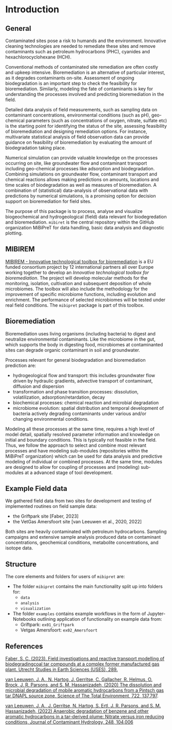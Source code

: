 # Introduction

## General

Contaminated sites pose a risk to humands and the environment. Innovative cleaning technologies are needed to remediate these sites and remove contaminants such as petroleum hydrocarbons (PHC), cyanides and hexachlorocyclohexane (HCH).

Conventional methods of contaminated site remediation are often costly and upkeep intensive. Bioremediation is an alternative of particular interest, as it degrades contaminants on-site. Assessment of ongoing biodegradation is an important step to check the feasibility for bioremediation. Similarly, modeling the fate of contaminants is key for understanding the processes involved and predicting bioremediation in the field. 

Detailed data analysis of field measurements, such as sampling data on contaminant concentrations, environmental conditions (such as pH), geo-chemical parameters (such as concentrations of oxygen, nitrate, sulfate etc) is the starting point for identifying the status of the site, assessing feasibility of bioremediation and designing remediation options. For instance, multivariate statistical analysis of field observation data can provide guidance on feasibility of bioremediation by evaluating the amount of biodegradation taking place. 

Numerical simulation can provide valuable knowledge on the processes occurring on site, like groundwater flow and contaminant transport including geo-chemical processes like adsorption and biodegradation. Combining simulations on groundwater flow, contaminant transport and chemical reactions allows making predictions on amounts, locations and time scales of biodegradation as well as measures of bioremediation. A combination of (statistical) data-analysis of observational data with predictions by numerical simulations, is a promising option for decision support on bioremediation for field sites. 

The purpose of this package is to process, analyse and visualize biogeochemical and hydrogeological (field) data relevant for biodegredation and bioremediation. `mibiret` is the central repository within the GitHub organization MiBiPreT for data handling, basic data analysis and diagnostic plotting.

## MIBIREM

[MIBIREM - Innovative technological toolbox for bioremediation](https://www.mibirem.eu/) is a EU funded consortium project by 12 international partners all over Europe working together to develop an *Innovative technological toolbox for bioremediation*. The project will develop molecular methods for the monitoring, isolation, cultivation and subsequent deposition of whole microbiomes. The toolbox will also include the methodology for the improvement of specific microbiome functions, including evolution and enrichment. The performance of selected microbiomes will be tested under real field conditions. The `mibipret` package is part of this toolbox.

## Bioremediation

Bioremediation uses living organisms (including bacteria) to digest and neutralize environmental contaminants. Like the microbiome in the gut, which supports the body in digesting food, microbiomes at contaminanted sites can degrade organic contaminant in soil and groundwater.

Processes relevant for general biodegradation and bioremediation prediction are:

+ hydrogeological flow and transport: this includes groundwater flow driven by hydraulic gradients, advective transport of contaminant, diffusion and dispersion
+ transformation and phase transition processes: dissolution, volatilization, adsorption/retardation, decay
+ biochemical processes: chemical reaction and microbial degradation
+ microbiome evolution: spatial distribution and temporal development of bacteria actively degrading contaminants under various and/or changing environmental conditions.

Modeling all these processes at the same time, requires a high level of model detail, spatially resolved parameter information and knowledge on initial and boundary conditions. This is typically not feasible in the field. Thus, we follow the approach to select and combine most relevant processes and have modeling sub-modules (repositories within the MiBiPreT organization) which can be used for data analysis and predictive modeling of individual or combined processes. At the same time, modules are designed to allow for coupling of processes and (modeling) sub-modules at a advanced stage of tool development.

## Example Field data

We gathered field data from two sites for development and testing of implemented routines on field sample data:

* the Griftpark site [Faber, 2023]
* the VetGas Amersfoort site [van Leeuwen et al., 2020, 2022]

Both sites are heavily contaminated with petroleum hydrocarbons. Sampling campaigns and extensive sample analysis produced data on contaminant concentrations, geochemical conditions, metabolite concentrations, and isotope data. 

## Structure

The core elements and folders for users of `mibipret` are:

* The folder `mibipret` contains the main functionality split up into folders for:
    * `data`
    * `analysis` 
    * `visualization`
* The folder `examples` contains example workflows in the form of Jupyter-Notebooks outlining application of functionality on example data from:
  * Griftpark: `ex01_Griftpark`
  * Vetgas Amersfoort: `ex02_Amersfoort`

## References

[Faber, S. C. (2023). Field investigations and reactive transport modelling of biodegradingcoal tar compounds at a complex former manufactured gas plant. Utrecht Studies in Earth Sciences (USES), 289.](https://dspace.library.uu.nl/handle/1874/431206)

[van Leeuwen, J. A., N. Hartog, J. Gerritse, C. Gallacher, R. Helmus, O. Brock, J. R. Parsons, and S. M. Hassanizadeh, (2020) The dissolution and microbial degradation of mobile aromatic hydrocarbons from a Pintsch gas tar DNAPL source zone, Science of The Total Environment, 722, 137,797](https://doi.org/10.1016/j.scitotenv.2020.137797).

[van Leeuwen, J. A., J. Gerritse, N. Hartog, S. Ertl, J. R. Parsons, and S. M. Hassanizadeh, (2022) Anaerobic degradation of benzene and other aromatic hydrocarbons in a tar-derived plume: Nitrate versus iron reducing conditions, Journal of Contaminant Hydrology, 248, 104,006](https://doi.org/10.1016/j.jconhyd.2022.104006)

